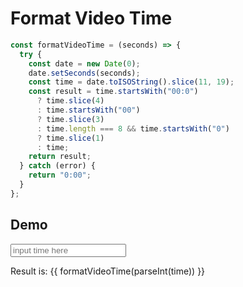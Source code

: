 # Format Video Time

```js
const formatVideoTime = (seconds) => {
  try {
    const date = new Date(0);
    date.setSeconds(seconds);
    const time = date.toISOString().slice(11, 19);
    const result = time.startsWith("00:0")
      ? time.slice(4)
      : time.startsWith("00")
      ? time.slice(3)
      : time.length === 8 && time.startsWith("0")
      ? time.slice(1)
      : time;
    return result;
  } catch (error) {
    return "0:00";
  }
};
```

<script setup>
import { ref } from 'vue'
const time = ref('')

const formatVideoTime = (seconds) => {
  try {
    const date = new Date(0);
    date.setSeconds(seconds);
    const time = date.toISOString().slice(11, 19);
    const result = time.startsWith("00:0")
      ? time.slice(4)
      : time.startsWith("00")
      ? time.slice(3)
      : time.length === 8 && time.startsWith("0")
      ? time.slice(1)
      : time;
    return result;
  } catch (error) {
    return "0:00";
  }
};

</script>

## Demo

<input v-model="time" class="input" placeholder="input time here" type="number" />


<p>Result is: {{ formatVideoTime(parseInt(time)) }}</p>
